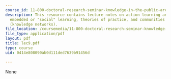 ```yaml
---
course_id: 11-800-doctoral-research-seminar-knowledge-in-the-public-arena-spring-2007
description: This resource contains lecture notes on action learning and practice,
  embedded or "social" learning, theories of practice, and communities of practice
  (knowledge networks).
file_location: /coursemedia/11-800-doctoral-research-seminar-knowledge-in-the-public-arena-spring-2007/0414e808090ab0d111ded7639b91456d_lec9.pdf
file_type: application/pdf
layout: pdf
title: lec9.pdf
type: course
uid: 0414e808090ab0d111ded7639b91456d

---
```

None